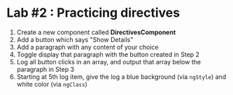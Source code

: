 # Lab #2 : Practicing directives

1. Create a new component called **DirectivesComponent**
2. Add a button which says "Show Details"
3. Add a paragraph with any content of your choice
4. Toggle display that paragraph with the button created in Step 2
5. Log all button clicks in an array, and output that array below the paragraph in Step 3
6. Starting at 5th log item, give the log a blue background (via `ngStyle`) and white color (via `ngClass`)
